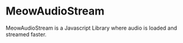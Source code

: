 # MeowAudioStream
MeowAudioStream is a Javascript Library where audio is loaded and streamed faster.
